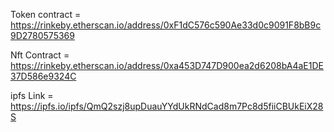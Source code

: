 Token contract = https://rinkeby.etherscan.io/address/0xF1dC576c590Ae33d0c9091F8bB9c9D2780575369

Nft Contract = https://rinkeby.etherscan.io/address/0xa453D747D900ea2d6208bA4aE1DE37D586e9324C

ipfs Link = https://ipfs.io/ipfs/QmQ2szj8upDuauYYdUkRNdCad8m7Pc8d5fiiCBUkEiX28S

